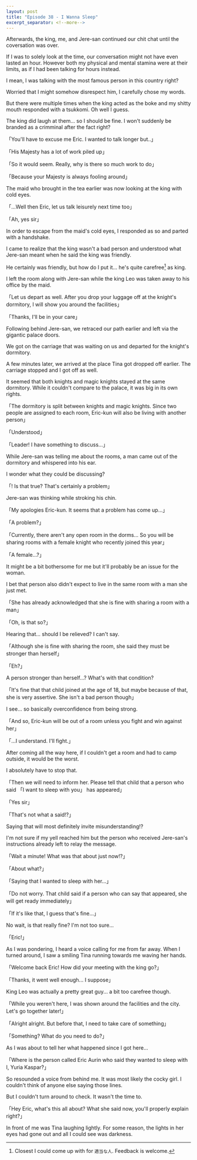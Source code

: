 ```yaml
---
layout: post
title: "Episode 38 - I Wanna Sleep"
excerpt_separator: <!--more-->
---
```


Afterwards, the king, me, and Jere-san continued our chit chat until the coversation was over.

If I was to solely look at the time, our conversation might not have even lasted an hour. However both my physical and mental stamina were at their limits, as if I had been talking for hours instead.

I mean, I was talking with the most famous person in this country right?

Worried that I might somehow disrespect him, I carefully chose my words.

But there were multiple times when the king acted as the boke and my shitty mouth responded with a tsukkomi. Oh well I guess.

The king did laugh at them... so I should be fine. I won't suddenly be branded as a crimminal after the fact right?

<!--more-->

「You'll have to excuse me Eric. I wanted to talk longer but..」

「His Majesty has a lot of work piled up」

「So it would seem. Really, why is there so much work to do」

「Because your Majesty is always fooling around」

The maid who brought in the tea earlier was now looking at the king with cold eyes.

「...Well then Eric, let us talk leisurely next time too」

「Ah, yes sir」

In order to escape from the maid's cold eyes, I responded as so and parted with a handshake.

I came to realize that the king wasn't a bad person and understood what Jere-san meant when he said the king was friendly.

He certainly was friendly, but how do I put it... he's quite carefree[^1] as king.

I left the room along with Jere-san while the king Leo was taken away to his office by the maid.

「Let us depart as well. After you drop your luggage off at the knight's dormitory, I will show you around the facilities」

「Thanks, I'll be in your care」

Following behind Jere-san, we retraced our path earlier and left via the gigantic palace doors.

We got on the carriage that was waiting on us and departed for the knight's dormitory.

A few minutes later, we arrived at the place Tina got dropped off earlier. The carriage stopped and I got off as well.

It seemed that both knights and magic knights stayed at the same dormitory. While it couldn't compare to the palace, it was big in its own rights.

「The dormitory is split between knights and magic knights. Since two people are assigned to each room, Eric-kun will also be living with another person」

「Understood」

「Leader! I have something to discuss...」

While Jere-san was telling me about the rooms, a man came out of the dormitory and whispered into his ear.

I wonder what they could be discussing?

「! Is that true? That's certainly a problem」

Jere-san was thinking while stroking his chin.

「My apologies Eric-kun. It seems that a problem has come up...」

「A problem?」

「Currently, there aren't any open room in the dorms... So you will be sharing rooms with a female knight who recently joined this year」

「A female...?」

It might be a bit bothersome for me but it'll probably be an issue for the woman.

I bet that person also didn't expect to live in the same room with a man she just met.

「She has already acknowledged that she is fine with sharing a room with a man」

「Oh, is that so?」

Hearing that... should I be relieved? I can't say.

「Although she is fine with sharing the room, she said they must be stronger than herself」

「Eh?」

A person stronger than herself...? What's with that condition?

「It's fine that that child joined at the age of 18, but maybe because of that, she is very assertive. She isn't a bad person though」

I see... so basically overconfidence from being strong.

「And so, Eric-kun will be out of a room unless you fight and win against her」

「...I understand. I'll fight.」

After coming all the way here, if I couldn't get a room and had to camp outside, it would be the worst.

I absolutely have to stop that.

「Then we will need to inform her. Please tell that child that a person who said 「I want to sleep with you」 has appeared」

「Yes sir」

「That's not what a said!?」

Saying that will most definitely invite misunderstanding!?

I'm not sure if my yell reached him but the person who received Jere-san's instructions already left to relay the message.

「Wait a minute! What was that about just now!?」

「About what?」

「Saying that I wanted to sleep with her...」

「Do not worry. That child said if a person who can say that appeared, she will get ready immediately」

「If it's like that, I guess that's fine...」

No wait, is that really fine? I'm not too sure...

「Eric!」

As I was pondering, I heard a voice calling for me from far away. When I turned around, I saw a smiling Tina running towards me waving her hands.

「Welcome back Eric! How did your meeting with the king go?」

「Thanks, it went well enough... I suppose」

King Leo was actually a pretty great guy... a bit too carefree though.

「While you weren't here, I was shown around the facilities and the city. Let's go together later!」

「Alright alright. But before that, I need to take care of something」

「Something? What do you need to do?」

As I was about to tell her what happened since I got here...

「Where is the person called Eric Aurin who said they wanted to sleep with I, Yuria Kaspar?」

So resounded a voice from behind me. It was most likely the cocky girl. I couldn't think of anyone else saying those lines.

But I couldn't turn around to check. It wasn't the time to.

「Hey Eric, what's this all about? What she said now, you'll properly explain right?」

In front of me was Tina laughing lightly. For some reason, the lights in her eyes had gone out and all I could see was darkness.

[^1]: Closest I could come up with for `適当な人`. Feedback is welcome.
